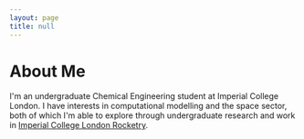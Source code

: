 ```yaml
---
layout: page
title: null
---
```


# About Me
I'm an undergraduate Chemical Engineering student at Imperial College London. I have interests in computational modelling and the space sector, both of which I'm able to explore through undergraduate research and work in [Imperial College London Rocketry](https://iclr.webnode.com/).
